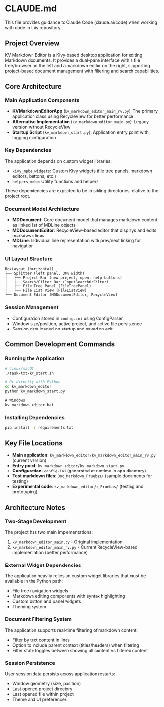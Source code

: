 # CLAUDE.md

This file provides guidance to Claude Code (claude.ai/code) when working with code in this repository.

## Project Overview

KV Markdown Editor is a Kivy-based desktop application for editing Markdown documents. It provides a dual-pane interface with a file tree/browser on the left and a markdown editor on the right, supporting project-based document management with filtering and search capabilities.

## Core Architecture

### Main Application Components

- **KVMarkdownEditorApp** (`kv_markdown_editor_main_rv.py`): The primary application class using RecycleView for better performance
- **Alternative Implementation** (`kv_markdown_editor_main.py`): Legacy version without RecycleView
- **Startup Script** (`kv_markdown_start.py`): Application entry point with logging configuration

### Key Dependencies

The application depends on custom widget libraries:
- `kivy_mpbe_widgets`: Custom Kivy widgets (file tree panels, markdown editors, buttons, etc.)  
- `helpers_mpbe`: Utility functions and helpers

These dependencies are expected to be in sibling directories relative to the project root.

### Document Model Architecture

- **MDDocument**: Core document model that manages markdown content as linked list of MDLine objects
- **MDDocumentEditor**: RecycleView-based editor that displays and edits markdown lines
- **MDLine**: Individual line representation with prev/next linking for navigation

### UI Layout Structure

```
BoxLayout (horizontal)
├── Splitter (left panel, 30% width)
│   ├── Project Bar (new project, open, help buttons)
│   ├── Search/Filter Bar (InputSearchOrFilter)
│   ├── File Tree Panel (FileTreePanel)
│   └── File List View (FileListView)
└── Document Editor (MDDocumentEditor, RecycleView)
```

### Session Management

- Configuration stored in `config.ini` using ConfigParser
- Window size/position, active project, and active file persistence
- Session data loaded on startup and saved on exit

## Common Development Commands

### Running the Application

```bash
# Linux/macOS
./task-txt-kv_start.sh

# Or directly with Python
cd kv_markdown_editor
python kv_markdown_start.py
```

```cmd
# Windows  
kv_markdown_editor.bat
```

### Installing Dependencies

```bash
pip install -r requirements.txt
```

## Key File Locations

- **Main application**: `kv_markdown_editor/kv_markdown_editor_main_rv.py` (current version)
- **Entry point**: `kv_markdown_editor/kv_markdown_start.py`
- **Configuration**: `config.ini` (generated at runtime in app directory)
- **Test markdown files**: `Doc_Markdown_Pruebas/` (sample documents for testing)
- **Experimental code**: `kv_markdown_editor/z_Pruebas/` (testing and prototyping)

## Architecture Notes

### Two-Stage Development

The project has two main implementations:
1. `kv_markdown_editor_main.py` - Original implementation
2. `kv_markdown_editor_main_rv.py` - Current RecycleView-based implementation (better performance)

### External Widget Dependencies

The application heavily relies on custom widget libraries that must be available in the Python path:
- File tree navigation widgets
- Markdown editing components with syntax highlighting
- Custom button and panel widgets
- Theming system

### Document Filtering System

The application supports real-time filtering of markdown content:
- Filter by text content in lines
- Option to include parent context (titles/headers) when filtering
- Filter state toggles between showing all content vs filtered content

### Session Persistence

User session data persists across application restarts:
- Window geometry (size, position)
- Last opened project directory
- Last opened file within project
- Theme and UI preferences